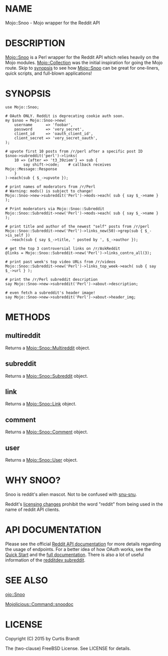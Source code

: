 # NAME

Mojo::Snoo - Mojo wrapper for the Reddit API

# DESCRIPTION

[Mojo::Snoo](https://metacpan.org/pod/Mojo::Snoo) is a Perl wrapper for the Reddit API which
relies heavily on the Mojo modules. [Mojo::Collection](https://metacpan.org/pod/Mojo::Collection)
was the initial inspiration for going the Mojo route.
Skip to [synopsis](https://metacpan.org/pod/Mojo::Snoo#SYNOPSIS) to see how
[Mojo::Snoo](https://metacpan.org/pod/Mojo::Snoo) can be great for one-liners, quick
scripts, and full-blown applications!

# SYNOPSIS

    use Mojo::Snoo;

    # OAuth ONLY. Reddit is deprecating cookie auth soon.
    my $snoo = Mojo::Snoo->new(
        username      => 'foobar',
        password      => 'very_secret',
        client_id     => 'oauth_client_id',
        client_secret => 'very_secret_oauth',
    );

    # upvote first 10 posts from /r/perl after a specific post ID
    $snoo->subreddit('perl')->links(
        10 => {after => 't3_39ziem'} => sub {
            say shift->code;    # callback receives Mojo::Message::Response
        }
    )->each(sub { $_->upvote });

    # print names of moderators from /r/Perl
    # Warning: mods() is subject to change!
    Mojo::Snoo->new->subreddit('Perl')->mods->each( sub { say $_->name } );

    # Print moderators via Mojo::Snoo::Subreddit
    Mojo::Snoo::Subreddit->new('Perl')->mods->each( sub { say $_->name } );

    # print title and author of the newest "self" posts from /r/perl
    Mojo::Snoo::Subreddit->new('Perl')->links_new(50)->grep(sub { $_->is_self })
      ->each(sub { say $_->title, ' posted by ', $_->author });

    # get the top 3 controversial links on /r/AskReddit
    @links = Mojo::Snoo::Subreddit->new('Perl')->links_contro_all(3);

    # print past week's top video URLs from /r/videos
    Mojo::Snoo::Subreddit->new('Perl')->links_top_week->each( sub { say $_->url } );

    # print the /r/Perl subreddit description
    say Mojo::Snoo->new->subreddit('Perl')->about->description;

    # even fetch a subreddit's header image!
    say Mojo::Snoo->new->subreddit('Perl')->about->header_img;

# METHODS

## multireddit

Returns a [Mojo::Snoo::Multireddit](https://metacpan.org/pod/Mojo::Snoo::Multireddit) object.

## subreddit

Returns a [Mojo::Snoo::Subreddit](https://metacpan.org/pod/Mojo::Snoo::Subreddit) object.

## link

Returns a [Mojo::Snoo::Link](https://metacpan.org/pod/Mojo::Snoo::Link) object.

## comment

Returns a [Mojo::Snoo::Comment](https://metacpan.org/pod/Mojo::Snoo::Comment) object.

## user

Returns a [Mojo::Snoo::User](https://metacpan.org/pod/Mojo::Snoo::User) object.

# WHY SNOO?

Snoo is reddit's alien mascot. Not to be confused
with [snu-snu](https://en.wikipedia.org/wiki/Amazon_Women_in_the_Mood).

Reddit's [licensing changes](https://www.reddit.com/r/redditdev/comments/2ujhkr/important_api_licensing_terms_clarified/)
prohibit the word "reddit" from being used in the name of reddit API clients.

# API DOCUMENTATION

Please see the official [Reddit API documentation](http://www.reddit.com/dev/api)
for more details regarding the usage of endpoints. For a better idea of how
OAuth works, see the [Quick Start](https://github.com/reddit/reddit/wiki/OAuth2-Quick-Start-Example)
and the [full documentation](https://github.com/reddit/reddit/wiki/OAuth2). There is
also a lot of useful information of the [redditdev subreddit](http://www.reddit.com/r/redditdev).

# SEE ALSO

[ojo::Snoo](https://metacpan.org/pod/ojo::Snoo)

[Mojolicious::Command::snoodoc](https://metacpan.org/pod/Mojolicious::Command::snoodoc)

# LICENSE

Copyright (C) 2015 by Curtis Brandt

The (two-clause) FreeBSD License. See LICENSE for details.
